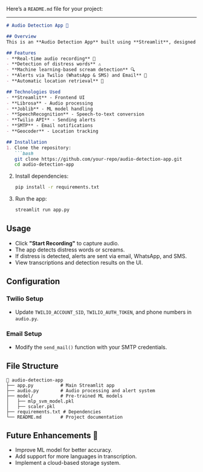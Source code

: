 Here’s a `README.md` file for your project:  

---

```markdown
# Audio Detection App 🎵

## Overview
This is an **Audio Detection App** built using **Streamlit**, designed for **surveillance and distress detection**. It can analyze audio in real-time, detect distress words, and send alerts via **email, SMS, and WhatsApp**.

## Features
- **Real-time audio recording** 🎤
- **Detection of distress words** ⚠️
- **Machine learning-based scream detection** 🔍
- **Alerts via Twilio (WhatsApp & SMS) and Email** 📩
- **Automatic location retrieval** 📍

## Technologies Used
- **Streamlit** - Frontend UI
- **Librosa** - Audio processing
- **Joblib** - ML model handling
- **SpeechRecognition** - Speech-to-text conversion
- **Twilio API** - Sending alerts
- **SMTP** - Email notifications
- **Geocoder** - Location tracking

## Installation
1. Clone the repository:
   ```bash
   git clone https://github.com/your-repo/audio-detection-app.git
   cd audio-detection-app
   ```
2. Install dependencies:
   ```bash
   pip install -r requirements.txt
   ```
3. Run the app:
   ```bash
   streamlit run app.py
   ```

## Usage
- Click **"Start Recording"** to capture audio.
- The app detects distress words or screams.
- If distress is detected, alerts are sent via email, WhatsApp, and SMS.
- View transcriptions and detection results on the UI.

## Configuration
### Twilio Setup
- Update `TWILIO_ACCOUNT_SID`, `TWILIO_AUTH_TOKEN`, and phone numbers in `audio.py`.

### Email Setup
- Modify the `send_mail()` function with your SMTP credentials.

## File Structure
```
📂 audio-detection-app
├── app.py          # Main Streamlit app
├── audio.py        # Audio processing and alert system
├── model/          # Pre-trained ML models
│   ├── mlp_svm_model.pkl
│   ├── scaler.pkl
├── requirements.txt # Dependencies
└── README.md       # Project documentation
```

## Future Enhancements 🚀
- Improve ML model for better accuracy.
- Add support for more languages in transcription.
- Implement a cloud-based storage system.
